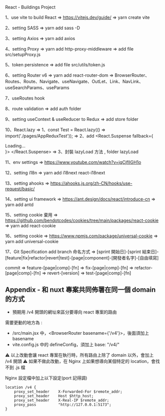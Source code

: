 React - Buildings Project

1、use vite to build React
=> https://vitejs.dev/guide/
=> yarn create vite

2、setting SASS
=> yarn add sass -D

3、setting Axios
=> yarn add axios

4、setting Proxy
=> yarn add http-proxy-middleware
=> add file src/setupProxy.js

5、token persistence
=> add file src/utils/token.js

6、setting Router v6
=> yarn add react-router-dom
=> BrowserRouter、Routes、Route、Navigate、useNavigate、OutLet、Link、NavLink、useSearchParams、useParams

7、useRoutes hook

8、route validation
=> add auth folder

9、setting useContext & useReducer to Redux
=> add store folder

10、React.lazy
=> 1、const Test = React.lazy(() => import('./pages/AppReduxTest'));
=> 2、add
<React.Suspense fallback={<div>Loading...</div>}>
<xxx />
</React.Suspense>
=> 3、封裝 lazyLoad 方法 , folder lazyLoad

11、env settings
=> https://www.youtube.com/watch?v=jqCjflIGH1o

12、setting i18n
=> yarn add i18next react-i18next

13、setting ahooks
=> https://ahooks.js.org/zh-CN/hooks/use-request/basic/

14、setting ui framework
=> https://ant.design/docs/react/introduce-cn
=> yarn add antd

15、setting cookie 棄用
=> https://github.com/bendotcodes/cookies/tree/main/packages/react-cookie
=> yarn add react-cookie

16、setting cookie
=> https://www.npmjs.com/package/universal-cookie
=> yarn add universal-cookie

17、Git Specification
add branch 命名方式
=> [sprint 開始日]-[sprint 結束日]-[feature|fix|refactor|revert|test]-[page|component]-[開發者名字]-[自由填寫]

commit
=> feature-[page|comp]-[fn]
=> fix-[page|comp]-[fn]
=> refactor-[page|comp]-[fn]
=> revert-[version]
=> test-[page|comp]-[fn]

## Appendix - 和 nuxt 專案共同佈署在同一個 domain 的方式

- 預期用 /v4 開頭的網址來區分要導向 react 專案的路由

需要更動的地方為 :

- /src/main.jsx 中，<BrowserRouter basename={'/v4'}>，後面須加上 basename
- vite.config.js 中的 defineConfig，須加上 base: "/v4/"

:warning: 以上改動會讓 react 專案在執行時，所有路由上除了 domain 以外，會加上 /v4 開頭
:warning: 如果不做此改動，在 Nginx 上如果想導向某個特定的 location，會找不到 .js 檔

Nginx 設定檔中加上以下設定(port 記得調)

```
location /v4 {
    proxy_set_header    X-Forwarded-For $remote_addr;
    proxy_set_header    Host $http_host;
    proxy_set_header    X-Real-IP $remote_addr;
    proxy_pass          "http://127.0.0.1:5173";
}
```
